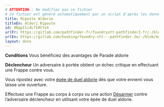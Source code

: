 ```yaml
---
# ATTENTION : Ne modifiez pas ce fichier
# Ce fichier est généré automatiquement par un script d'après les données du module Foundry VTT officiel et de sa traduction
title: Riposte Aldorie
titleEn: Aldori Riposte
id: 8RppI1i4LfI0CYsX
urlFr: https://gitlab.com/pathfinder-fr/foundryvtt-pathfinder2-fr/-/blob/master/data/feats/8RppI1i4LfI0CYsX.htm
urlEn: https://gitlab.com/hooking/foundry-vtt---pathfinder-2e/-/blob/master/packs/data/feats.db/aldori-riposte.json
layout: dons
---
```

**Conditions** Vous bénéficiez des avantages de Parade aldorie

**Déclencheur** Un adversaire à portée obtient un échec critique en effectuant une Frappe contre vous.

Vous ripostez avec votre [épée de duel aldorie](../équipements/épée-de-duel-aldorie.md) dès que votre ennemi vous laisse une ouverture.

Effectuez une Frappe au corps à corps ou une action [Désarmer](../actions/désarmer.md) contre l’adversaire déclencheur en utilisant votre épée de duel aldorie.
